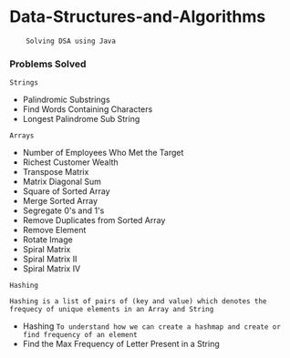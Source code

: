 # Data-Structures-and-Algorithms

```
    Solving DSA using Java
```

### Problems Solved

```
Strings
```
- Palindromic Substrings
- Find Words Containing Characters
- Longest Palindrome Sub String


```
Arrays
```
- Number of Employees Who Met the Target
- Richest Customer Wealth
- Transpose Matrix
- Matrix Diagonal Sum
- Square of Sorted Array
- Merge Sorted Array
- Segregate 0's and 1's
- Remove Duplicates from Sorted Array
- Remove Element
- Rotate Image
- Spiral Matrix
- Spiral Matrix II
- Spiral Matrix IV

```
Hashing
```
```
Hashing is a list of pairs of (key and value) which denotes the frequecy of unique elements in an Array and String
```
- Hashing `To understand how we can create a hashmap and create or find frequency of an element`
- Find the Max Frequency of Letter Present in a String
